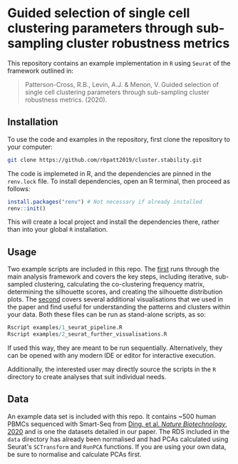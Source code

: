 # Guided selection of single cell clustering parameters through sub-sampling cluster robustness metrics

This repository contains an example implementation in `R` using `Seurat` of the framework outlined in: 

> Patterson-Cross, R.B., Levin, A.J. & Menon, V. Guided selection of single cell clustering parameters through sub-sampling cluster robustness metrics. (2020).

## Installation

To use the code and examples in the repository, first clone the repository to your computer:

```bash
git clone https://github.com/rbpatt2019/cluster.stability.git
```

The code is implemeted in R, and the dependencies are pinned in the `renv.lock` file. To install dependencies, open an R terminal, then proceed as follows:

```R
install.packages("renv") # Not necessary if already installed
renv::init()
```

This will create a local project and install the dependencies there, rather than into your global `R` installation.

## Usage

Two example scripts are included in this repo. The [first](./examples/1_seurat_pipeline.R) runs through the main analysis framework and covers the key steps, including iterative, sub-sampled clustering, calculating the co-clustering frequency matrix, determining the silhouette scores, and creating the silhouette distribution plots.
The [second](./examples/2_seurat_further_visuaisations.R) covers several additional visualisations that we used in the paper and find useful for understanding the patterns and clusters within your data. 
Both these files can be run as stand-alone scripts, as so:

```R
Rscript examples/1_seurat_pipeline.R
Rscript examples/2_seurat_further_visualisations.R
```

If used this way, they are meant to be run sequentially. Alternatively, they can be opened with any modern IDE or editor for interactive execution.

Additionally, the interested user may directly source the scripts in the `R` directory to create analyses that suit individual needs.

## Data

An example data set is included with this repo. It contains ~500 human PBMCs sequenced with Smart-Seq from [Ding, et al. _Nature Biotechnology_, 2020](https://www.nature.com/articles/s41587-020-0465-8) and is one the datasets detailed in our paper. The RDS included in the `data` directory has already been normalised and had PCAs calculated using Seurat's `SCTransform` and `RunPCA` functions. If you are using your own data, be sure to normalise and calculate PCAs first. 
